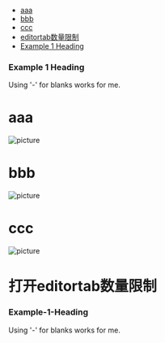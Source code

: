 - [aaa](#aaa)
- [bbb](#bbb)
- [ccc](#ccc)
- [editortab数量限制](#打开editortab数量限制)
- [Example 1 Heading](###Example-1-Heading)
 
### Example 1 Heading

Using '-' for blanks works for me.

# aaa
![picture](http://dmimg.5054399.com/allimg/pkm/pk/22.jpg)

# bbb
![picture](http://dmimg.5054399.com/allimg/pkm/pk/22.jpg)

# ccc
![picture](http://dmimg.5054399.com/allimg/pkm/pk/22.jpg)

# 打开editortab数量限制

### Example-1-Heading
Using '-' for blanks works for me.
